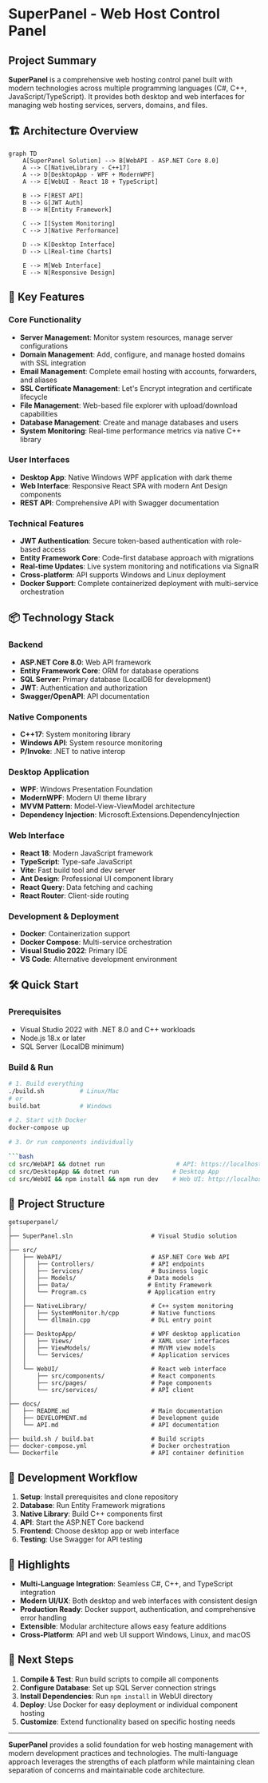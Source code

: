 # SuperPanel - Web Host Control Panel

## Project Summary

**SuperPanel** is a comprehensive web hosting control panel built with modern technologies across multiple programming languages (C#, C++, JavaScript/TypeScript). It provides both desktop and web interfaces for managing web hosting services, servers, domains, and files.

## 🏗️ Architecture Overview

```mermaid
graph TD
    A[SuperPanel Solution] --> B[WebAPI - ASP.NET Core 8.0]
    A --> C[NativeLibrary - C++17]
    A --> D[DesktopApp - WPF + ModernWPF]
    A --> E[WebUI - React 18 + TypeScript]
    
    B --> F[REST API]
    B --> G[JWT Auth]
    B --> H[Entity Framework]
    
    C --> I[System Monitoring]
    C --> J[Native Performance]
    
    D --> K[Desktop Interface]
    D --> L[Real-time Charts]
    
    E --> M[Web Interface]
    E --> N[Responsive Design]
```

## 🚀 Key Features

### Core Functionality

- **Server Management**: Monitor system resources, manage server configurations
- **Domain Management**: Add, configure, and manage hosted domains with SSL integration
- **Email Management**: Complete email hosting with accounts, forwarders, and aliases
- **SSL Certificate Management**: Let's Encrypt integration and certificate lifecycle
- **File Management**: Web-based file explorer with upload/download capabilities
- **Database Management**: Create and manage databases and users
- **System Monitoring**: Real-time performance metrics via native C++ library

### User Interfaces

- **Desktop App**: Native Windows WPF application with dark theme
- **Web Interface**: Responsive React SPA with modern Ant Design components
- **REST API**: Comprehensive API with Swagger documentation

### Technical Features

- **JWT Authentication**: Secure token-based authentication with role-based access
- **Entity Framework Core**: Code-first database approach with migrations
- **Real-time Updates**: Live system monitoring and notifications via SignalR
- **Cross-platform**: API supports Windows and Linux deployment
- **Docker Support**: Complete containerized deployment with multi-service orchestration

## 📦 Technology Stack

### Backend

- **ASP.NET Core 8.0**: Web API framework
- **Entity Framework Core**: ORM for database operations
- **SQL Server**: Primary database (LocalDB for development)
- **JWT**: Authentication and authorization
- **Swagger/OpenAPI**: API documentation

### Native Components

- **C++17**: System monitoring library
- **Windows API**: System resource monitoring
- **P/Invoke**: .NET to native interop

### Desktop Application

- **WPF**: Windows Presentation Foundation
- **ModernWPF**: Modern UI theme library
- **MVVM Pattern**: Model-View-ViewModel architecture
- **Dependency Injection**: Microsoft.Extensions.DependencyInjection

### Web Interface

- **React 18**: Modern JavaScript framework
- **TypeScript**: Type-safe JavaScript
- **Vite**: Fast build tool and dev server
- **Ant Design**: Professional UI component library
- **React Query**: Data fetching and caching
- **React Router**: Client-side routing

### Development & Deployment

- **Docker**: Containerization support
- **Docker Compose**: Multi-service orchestration
- **Visual Studio 2022**: Primary IDE
- **VS Code**: Alternative development environment

## 🛠️ Quick Start

### Prerequisites

- Visual Studio 2022 with .NET 8.0 and C++ workloads
- Node.js 18.x or later
- SQL Server (LocalDB minimum)

### Build & Run

```bash
# 1. Build everything
./build.sh          # Linux/Mac
# or
build.bat           # Windows

# 2. Start with Docker
docker-compose up

# 3. Or run components individually

```bash
cd src/WebAPI && dotnet run                    # API: https://localhost:7001
cd src/DesktopApp && dotnet run               # Desktop App
cd src/WebUI && npm install && npm run dev    # Web UI: http://localhost:3000
```

## 📁 Project Structure

```text
getsuperpanel/
│
├── SuperPanel.sln                      # Visual Studio solution
│
├── src/
│   ├── WebAPI/                         # ASP.NET Core Web API
│   │   ├── Controllers/                # API endpoints
│   │   ├── Services/                   # Business logic
│   │   ├── Models/                    # Data models
│   │   ├── Data/                      # Entity Framework
│   │   └── Program.cs                 # Application entry
│   │
│   ├── NativeLibrary/                  # C++ system monitoring
│   │   ├── SystemMonitor.h/cpp         # Native functions
│   │   └── dllmain.cpp                 # DLL entry point
│   │
│   ├── DesktopApp/                     # WPF desktop application
│   │   ├── Views/                      # XAML user interfaces
│   │   ├── ViewModels/                 # MVVM view models
│   │   └── Services/                   # Application services
│   │
│   └── WebUI/                          # React web interface
│       ├── src/components/             # React components
│       ├── src/pages/                  # Page components
│       └── src/services/               # API client
│
├── docs/
│   ├── README.md                       # Main documentation
│   ├── DEVELOPMENT.md                  # Development guide
│   └── API.md                          # API documentation
│
├── build.sh / build.bat                # Build scripts
├── docker-compose.yml                  # Docker orchestration
└── Dockerfile                          # API container definition
```

## 🔧 Development Workflow

1. **Setup**: Install prerequisites and clone repository
2. **Database**: Run Entity Framework migrations
3. **Native Library**: Build C++ components first
4. **API**: Start the ASP.NET Core backend
5. **Frontend**: Choose desktop app or web interface
6. **Testing**: Use Swagger for API testing

## 🌟 Highlights

- **Multi-Language Integration**: Seamless C#, C++, and TypeScript integration
- **Modern UI/UX**: Both desktop and web interfaces with consistent design
- **Production Ready**: Docker support, authentication, and comprehensive error handling
- **Extensible**: Modular architecture allows easy feature additions
- **Cross-Platform**: API and web UI support Windows, Linux, and macOS

## 📝 Next Steps

1. **Compile & Test**: Run build scripts to compile all components
2. **Configure Database**: Set up SQL Server connection strings
3. **Install Dependencies**: Run `npm install` in WebUI directory
4. **Deploy**: Use Docker for easy deployment or individual component hosting
5. **Customize**: Extend functionality based on specific hosting needs

---

**SuperPanel** provides a solid foundation for web hosting management with modern development practices and technologies. The multi-language approach leverages the strengths of each platform while maintaining clean separation of concerns and maintainable code architecture.
